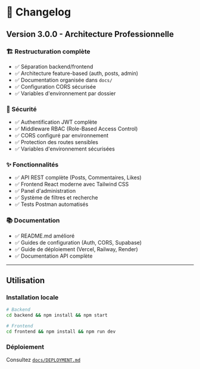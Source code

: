# 📝 Changelog

## Version 3.0.0 - Architecture Professionnelle

### 🏗️ Restructuration complète
- ✅ Séparation backend/frontend
- ✅ Architecture feature-based (auth, posts, admin)
- ✅ Documentation organisée dans `docs/`
- ✅ Configuration CORS sécurisée
- ✅ Variables d'environnement par dossier

### 🔐 Sécurité
- ✅ Authentification JWT complète
- ✅ Middleware RBAC (Role-Based Access Control)
- ✅ CORS configuré par environnement
- ✅ Protection des routes sensibles
- ✅ Variables d'environnement sécurisées

### ✨ Fonctionnalités
- ✅ API REST complète (Posts, Commentaires, Likes)
- ✅ Frontend React moderne avec Tailwind CSS
- ✅ Panel d'administration
- ✅ Système de filtres et recherche
- ✅ Tests Postman automatisés

### 📚 Documentation
- ✅ README.md amélioré
- ✅ Guides de configuration (Auth, CORS, Supabase)
- ✅ Guide de déploiement (Vercel, Railway, Render)
- ✅ Documentation API complète

---

## Utilisation

### Installation locale
```bash
# Backend
cd backend && npm install && npm start

# Frontend
cd frontend && npm install && npm run dev
```

### Déploiement
Consultez [`docs/DEPLOYMENT.md`](docs/DEPLOYMENT.md)

